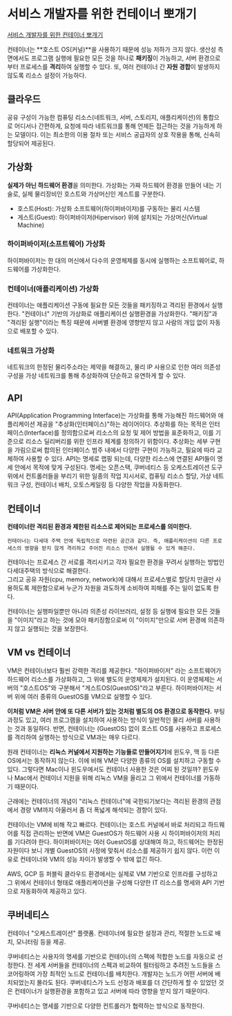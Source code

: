 # 서비스 개발자를 위한 컨테이너 뽀개기
[서비스 개발자를 위한 컨테이너 뽀개기](https://tech.kakaoenterprise.com/150)  
  
컨테이너는 **호스트 OS(커널)**을 사용하기 때문에 성능 저하가 크지 않다. 생산성 측면에서도 프로그램 실행에 필요한 모든 것을 하나로 **패키징**이 가능하고, 서버 환경으로부터 프로세스를 **격리**하여 실행할 수 있다. 또, 여러 컨테이너 간 **자원 경합**이 발생하지 않도록 리소스 설정이 가능하다.  
  
## 클라우드
공유 구성이 가능한 컴퓨팅 리소스(네트워크, 서버, 스토리지, 애플리케이션)의 통합으로 어디서나 간편하게, 요청에 따라 네트워크를 통해 언제든 접근하는 것을 가능하게 하는 모델이다. 이는 최소한의 이용 절차 또는 서비스 공급자의 상호 작용을 통해, 신속히 할당되어 제공된다.  

## 가상화
**실제가 아닌 하드웨어 환경**을 의미한다. 가상화는 가짜 하드웨어 환경을 만들어 내는 기술로, 실제 물리장비인 호스트와 가상머신인 게스트를 구분한다.  
- 호스트(Host): 가상화 소프트웨어(하이퍼바이저)를 구동하는 물리 시스템  
- 게스트(Guest): 하이퍼바이저(Hipervisor) 위에 설치되는 가상머신(Virtual Machine)  
  
### 하이퍼바이저(소프트웨어) 가상화
하이퍼바이저는 한 대의 머신에서 다수의 운영체제를 동시에 실행하는 소프트웨어로, 하드웨어를 가상화한다.  

### 컨테이너(애플리케이션) 가상화
컨테이너는 애플리케이션 구동에 필요한 모든 것들을 패키징하고 격리된 환경에서 실행한다. "컨테이너" 기반의 가상화로 애플리케이션 실행환경을 가상화한다. "패키징"과 "격리된 실행"이라는 특징 때문에 서버별 환경에 영향받지 않고 사람의 개입 없이 자동으로 배포할 수 있다.  

### 네트워크 가상화
네트워크의 한정된 물리주소라는 제약을 해결하고, 물리 IP 사용으로 인한 여러 의존성 구성을 가상 네트워크를 통해 추상화하여 단순하고 유연하게 할 수 있다.

## API
API(Application Programming Interface)는 가상화를 통해 가능해진 하드웨어와 애플리케이션 제공을 "추상화(인터페이스)"하는 레이어이다. 추상화를 하는 목적은 인터페이스(Interface)를 정의함으로써 리소스의 요청 및 제어 방법을 표준화하고, 이를 기준으로 리소스 딜리버리를 위한 인프라 체계를 정의하기 위함이다. 추상화는 세부 구현을 가림으로써 합의된 인터페이스 범주 내에서 다양한 구현이 가능하고, 필요에 따라 교체하여 사용할 수 있다. API는 명세로 랩핑 되는데, 다양한 리소스에 연결된 API들이 명세 안에서 목적에 맞게 구성된다. 명세는 오픈스택, 쿠버네티스 등 오케스트레이션 도구 위에서 컨트롤러들을 부리기 위한 일종의 작업 지시서로, 컴퓨팅 리소스 할당, 가상 네트워크 구성, 컨테이너 배치, 오토스케일링 등 다양한 작업을 자동화한다.

## 컨테이너
**컨테이너란 격리된 환경과 제한된 리소스로 제어되는 프로세스를 의미한다.**  
```text
컨테이너는 다세대 주택 안에 독립적으로 마련된 공간과 같다. 즉, 애플리케이션이 다른 프로세스의 영향을 받지 않게 격리하고 주어진 리소스 안에서 실행될 수 있게 해준다.
```
컨테이너는 프로세스 간 서로를 격리시키고 각자 필요한 환경을 꾸려서 실행하는 방법인 다세대주택의 방식으로 해결한다.  
그리고 공유 자원(cpu, memory, network)에 대해서 프로세스별로 할당치 만큼만 사용하도록 제한함으로써 누군가 자원을 과도하게 소비하여 피해를 주는 일이 없도록 한다.  
  
컨테이너는 실행파일뿐만 아니라 의존성 라이브러리, 설정 등 실행에 필요한 모든 것들을 "이미지"라고 하는 것에 모아 패키징함으로써 이 "이미지"만으로 서버 환경에 의존하지 않고 실행되는 것을 보장한다.  

## VM vs 컨테이너
VM은 컨테이너보다 훨씬 강력한 격리를 제공한다. "하이퍼바이저" 라는 소프트웨어가 하드웨어 리소스를 가상화하고, 그 위에 별도의 운영체제가 설치된다. 이 운영체제는 서버의 "호스트OS"와 구분해서 "게스트OS(GuestOS)"라고 부른다. 하이퍼바이저는 서버 위에 여러 종류의 GuestOS를 VM으로 실행할 수 있다.  

**이처럼 VM은 서버 안에 또 다른 서버가 있는 것처럼 별도의 OS 환경으로 동작한다.** 부팅과정도 있고, 여러 프로그램을 설치하여 사용하는 방식이 일반적인 물리 서버를 사용하는 것과 동일하다. 반면, 컨테이너는 (GuestOS) 없이 호스트 OS를 사용하고 프로세스를 격리하여 실행하는 방식으로 VM과는 매우 다르다.  
  
원래 컨테이너는 **리눅스 커널에서 지원하는 기능들로 만들어지기**에 윈도우, 맥 등 다른 OS에서는 동작하지 않는다. 이에 비해 VM은 다양한 종류의 OS를 설치하고 구동할 수 있다. 그렇다면 Mac이나 윈도우에서도 컨테이너 사용한 것은 어찌 된 것일까? 윈도우나 Mac에서 컨테이너 지원을 위해 리눅스 VM을 올리고 그 위에서 컨테이너를 가동하기 때문이다.
  
근래에는 컨테이너의 개념이 "리눅스 컨테이너"에 국한되기보다는 격리된 환경의 관점에서 경량 VM까지 아울러서 좀 더 폭넓게 해석되는 경향이 있다.  
  
컨테이너는 VM에 비해 작고 빠르다. 컨테이너는 호스트 커널에서 바로 처리되고 하드웨어를 직접 관리하는 반면에 VM은 GuestOS가 하드웨어 사용 시 하이퍼바이저의 처리를 기다려야 한다. 하이퍼바이저는 여러 GuestOS를 상대해여 하고, 하드웨어는 한정된 자원이다 보니 개별 GuestOS의 사정에 맞춰서 리소스를 제공하기 쉽지 않다. 이런 이유로 컨테이너와 VM의 성능 차이가 발생할 수 밖에 없긴 하다.  
  
AWS, GCP 등 퍼블릭 클라우드 환경에서는 실제로 VM 기반으로 인프라를 구성하고 그 위에서 컨테이너 형태로 애플리케이션을 구성해 다양한 IT 리소스를 명세와 API 기반으로 자동화하여 제공하고 있다.  
  
## 쿠버네티스
컨테이너 "오케스트레이션" 플랫폼. 컨테이너에 필요한 설정과 관리, 적절한 노드로 배치, 모니터링 등을 제공.  
  
쿠버네티스는 사용자의 명세를 기반으로 컨테이너의 스펙에 적합한 노드를 자동으로 선정한다. 전 세계 서버들을 컨테이너의 스펙과 비교하여 필터링하고 추려진 노드들을 스코어링하여 가장 최적인 노드로 컨테이너를 배치한다. 개발자는 노드가 어떤 서버에 배치되었는지 몰라도 된다. 쿠버네티스가 노드 선정과 배포를 더 간단하게 할 수 있었던 것은 컨테이너가 실행환경을 포함하고 있고 서버에 따라 영향을 받지 않기 때문이다.  
  
쿠버네티스는 명세를 기반으로 다양한 컨트롤러가 협력하는 방식으로 동작한다.  